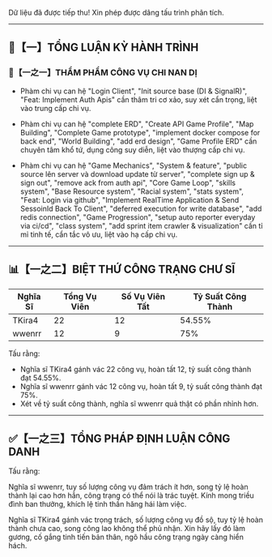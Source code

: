 Dữ liệu đã được tiếp thu! Xin phép được dâng tấu trình phân tích.

---

## 🧾【一】TỔNG LUẬN KỲ HÀNH TRÌNH

### 🧠【一之一】THẨM PHẨM CÔNG VỤ CHI NAN DỊ

*   Phàm chi vụ can hệ "Login Client", "Init source base (DI & SignalR)", "Feat: Implement Auth Apis" cần thâm tri cơ xảo, suy xét cẩn trọng, liệt vào trung cấp chi vụ.

*   Phàm chi vụ can hệ "complete ERD", "Create API Game Profile", "Map Building", "Complete Game prototype", "implement docker compose for back end", "World Building", "add erd design", "Game Profile ERD" cần chuyên tâm khổ tứ, dụng công suy diễn, liệt vào thượng cấp chi vụ.

*   Phàm chi vụ can hệ "Game Mechanics", "System & feature", "public source lên server và download update từ server", "complete sign up & sign out", "remove ack from auth api", "Core Game Loop", "skills system", "Base Resource system", "Racial system", "stats system", "Feat: Login via github", "Implement RealTime Application & Send SessoinId Back To Client", "deferred execution for write database", "add redis connection", "Game Progression", "setup auto reporter everyday via ci/cd", "class system", "add sprint item crawler & visualization" cần tỉ mỉ tinh tế, cẩn tắc vô ưu, liệt vào hạ cấp chi vụ.

---

## 📊【一之二】BIỆT THỨ CÔNG TRẠNG CHƯ SĨ

| Nghĩa Sĩ | Tổng Vụ Viên | Số Vụ Viên Tất | Tỷ Suất Công Thành |
|---|---|---|---|
| TKira4 | 22 | 12 | 54.55% |
| wwenrr | 12 | 9 | 75% |

Tấu rằng:

*   Nghĩa sĩ TKira4 gánh vác 22 công vụ, hoàn tất 12, tỷ suất công thành đạt 54.55%.
*   Nghĩa sĩ wwenrr gánh vác 12 công vụ, hoàn tất 9, tỷ suất công thành đạt 75%.
*   Xét về tỷ suất công thành, nghĩa sĩ wwenrr quả thật có phần nhỉnh hơn.

---

## ✅【一之三】TỔNG PHÁP ĐỊNH LUẬN CÔNG DANH

Tấu rằng:

Nghĩa sĩ wwenrr, tuy số lượng công vụ đảm trách ít hơn, song tỷ lệ hoàn thành lại cao hơn hẳn, công trạng có thể nói là trác tuyệt. Kính mong triều đình ban thưởng, khích lệ tinh thần hăng hái làm việc.

Nghĩa sĩ TKira4 gánh vác trọng trách, số lượng công vụ đồ sộ, tuy tỷ lệ hoàn thành chưa cao, song công lao không thể phủ nhận. Xin hãy lấy đó làm gương, cố gắng tinh tiến bản thân, ngõ hầu công trạng ngày càng hiển hách.
